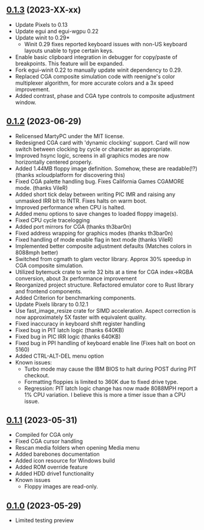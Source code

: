 
## [0.1.3](https://github.com/dbalsom/martypc/releases/tag/0.1.3) (2023-XX-xx)

* Update Pixels to 0.13
* Update egui and egui-wgpu 0.22
* Update winit to 0.29* 
    * Winit 0.29 fixes reported keyboard issues with non-US keyboard layouts unable to type certain keys.
* Enable basic clipboard integration in debugger for copy/paste of breakpoints. This feature will be expanded.
* Fork egui-winit 0.22 to manually update winit dependency to 0.29.
* Replaced CGA composite simulation code with reenigne's color multiplexer algorithm, for more accurate colors and a 3x speed improvement.
* Added contrast, phase and CGA type controls to composite adjustment window.

## [0.1.2](https://github.com/dbalsom/martypc/releases/tag/0.1.2) (2023-06-29)

* Relicensed MartyPC under the MIT license.
* Redesigned CGA card with 'dynamic clocking' support. Card will now switch between clocking by cycle or character as appropriate.
* Improved hsync logic, screens in all graphics modes are now horizontally centered properly.
* Added 1.44MB floppy image definition. Somehow, these are readable(!?) (thanks xcloudplatform for discovering this)
* Fixed CGA palette handling bug. Fixes California Games CGAMORE mode. (thanks VileR)
* Added short tick delay between writing PIC IMR and raising any unmasked IRR bit to INTR. Fixes halts on warm boot.
* Improved performance when CPU is halted.
* Added menu options to save changes to loaded floppy image(s).
* Fixed CPU cycle tracelogging
* Added port mirrors for CGA (thanks th3bar0n)
* Fixed address wrapping for graphics modes (thanks th3bar0n)
* Fixed handling of mode enable flag in text mode (thanks VileR)
* Implemented better composite adjustment defaults (Matches colors in 8088mph better)
* Switched from cgmath to glam vector library. Approx 30% speedup in CGA composite simulation.
* Utilized bytemuck crate to write 32 bits at a time for CGA index->RGBA conversion, about 3x performance improvement
* Reorganized project structure. Refactored emulator core to Rust library and frontend components.
* Added Criterion for benchmarking components.
* Update Pixels library to 0.12.1
* Use fast_image_resize crate for SIMD acceleration. Aspect correction is now approximately 5X faster with equivalent quality.
* Fixed inaccuracy in keyboard shift register handling 
* Fixed bug in PIT latch logic (thanks 640KB)
* Fixed bug in PIC IRR logic (thanks 640KB)
* Fixed bug in PPI handling of keyboard enable line (Fixes halt on boot on 5160)
* Added CTRL-ALT-DEL menu option
* Known issues:
    * Turbo mode may cause the IBM BIOS to halt during POST during PIT checkout.
    * Formatting floppies is limited to 360K due to fixed drive type. 
    * Regression: PIT latch logic change has now made 8088MPH report a 1% CPU variation. I believe this is more a timer issue than a CPU issue.

## [0.1.1](https://github.com/dbalsom/martypc/releases/tag/0.1.1) (2023-05-31)

* Compiled for CGA only
* Fixed CGA cursor handling
* Rescan media folders when opening Media menu
* Added barebones documentation
* Added icon resource for Windows build
* Added ROM override feature
* Added HDD drive1 functionality
* Known issues
    * Floppy images are read-only.

## [0.1.0](https://github.com/dbalsom/martypc/releases/tag/0.1.0) (2023-05-29)

* Limited testing preview
